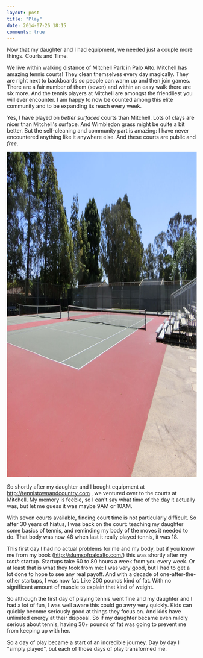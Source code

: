 ```yaml
---
layout: post
title: "Play"
date: 2014-07-26 18:15
comments: true
---
```


Now that my daughter and I had equipment, we needed just a couple more things.  Courts and Time.

We live within walking distance of Mitchell Park in Palo Alto.  Mitchell has amazing tennis courts!  They clean themselves
every day magically.  They are right next to backboards so people can warm up and then join games.  There are a fair number
of them (seven) and within an easy walk there are six more.  And the tennis players at Mitchell are amongst the friendliest
you will ever encounter.  I am happy to now be counted among this elite community and to be expanding its reach every week.

<!-- more -->

Yes, I have played on _better surfaced_ courts than Mitchell.  Lots of clays are nicer than Mitchell's surface.
And Wimbledon grass might be quite a bit better.  But the self-cleaning and community part is amazing: I have
never encountered anything like it anywhere else.  And these courts are public and _free_.


<img src="../../images/MitchellCourts_CIMG1692_h864.jpg" width="1152" height="864" />

So shortly after my daughter and I bought equipment at http://tennistownandcountry.com , we ventured over to the courts at
Mitchell.  My memory is feeble, so I can't say what time of the day it actually was, but let me guess it was maybe 9AM or 10AM.

With seven courts available, finding court time is not particularly difficult.  So after 30 years of hiatus, I was back on the court:
teaching my daughter some basics of tennis, and reminding my body of the moves it needed to do.  That body was now 48 when last it
really played tennis, it was 18.

This first day I had no actual problems for me and my body, but if you know me from my book
(http://slumsofpaloalto.com/) this was shortly after my _tenth_ startup.  Startups take 60 to 80 hours a week from you every
week.  Or at least that is what they took from me: I was very good, but I had to get a lot done to hope to see any real
payoff.  And with a decade of one-after-the-other startups, I was now fat.  Like 200 pounds kind of fat.  With no significant
amount of muscle to explain that kind of weight.

So although the first day of playing tennis went fine and my daughter and I had a lot of fun, I was well aware this
could go awry very quickly.  Kids can quickly become
seriously good at things they focus on.  And kids have unlimited energy at their disposal.
So if my daughter became even mildly serious about tennis, having 30+ pounds of fat was going to prevent me from keeping up with her.

So a day of play became a start of an incredible journey.  Day by day I "simply played", but each of those days of play transformed me.



